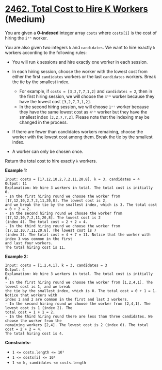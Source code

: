# [2462. Total Cost to Hire K Workers][link] (Medium)

[link]: https://leetcode.com/problems/total-cost-to-hire-k-workers/

You are given a **0-indexed** integer array `costs` where `costs[i]` is the cost of hiring the `iᵗʰ`
worker.

You are also given two integers `k` and `candidates`. We want to hire exactly `k` workers according
to the following rules:

- You will run `k` sessions and hire exactly one worker in each session.
- In each hiring session, choose the worker with the lowest cost from either the first `candidates`
workers or the last `candidates` workers. Break the tie by the smallest index.

  - For example, if `costs = [3,2,7,7,1,2]` and `candidates = 2`, then in the first hiring session,
we will choose the `4ᵗʰ` worker because they have the lowest cost `[3,2,7,7,1,2]`.
  - In the second hiring session, we will choose `1ˢᵗ` worker because they have the same lowest cost
as `4ᵗʰ` worker but they have the smallest index `[3,2,7,7,2]`. Please note that the indexing may be
changed in the process.
- If there are fewer than candidates workers remaining, choose the worker with the lowest cost among
them. Break the tie by the smallest index.
- A worker can only be chosen once.

Return the total cost to hire exactly  `k` workers.

**Example 1:**

```
Input: costs = [17,12,10,2,7,2,11,20,8], k = 3, candidates = 4
Output: 11
Explanation: We hire 3 workers in total. The total cost is initially 0.
- In the first hiring round we choose the worker from [17,12,10,2,7,2,11,20,8]. The lowest cost is 2,
and we break the tie by the smallest index, which is 3. The total cost = 0 + 2 = 2.
- In the second hiring round we choose the worker from [17,12,10,7,2,11,20,8]. The lowest cost is 2
(index 4). The total cost = 2 + 2 = 4.
- In the third hiring round we choose the worker from [17,12,10,7,11,20,8]. The lowest cost is 7
(index 3). The total cost = 4 + 7 = 11. Notice that the worker with index 3 was common in the first
and last four workers.
The total hiring cost is 11.
```

**Example 2:**

```
Input: costs = [1,2,4,1], k = 3, candidates = 3
Output: 4
Explanation: We hire 3 workers in total. The total cost is initially 0.
- In the first hiring round we choose the worker from [1,2,4,1]. The lowest cost is 1, and we break
the tie by the smallest index, which is 0. The total cost = 0 + 1 = 1. Notice that workers with
index 1 and 2 are common in the first and last 3 workers.
- In the second hiring round we choose the worker from [2,4,1]. The lowest cost is 1 (index 2). The
total cost = 1 + 1 = 2.
- In the third hiring round there are less than three candidates. We choose the worker from the
remaining workers [2,4]. The lowest cost is 2 (index 0). The total cost = 2 + 2 = 4.
The total hiring cost is 4.
```

**Constraints:**

- `1 <= costs.length <= 10⁵ `
- `1 <= costs[i] <= 10⁵`
- `1 <= k, candidates <= costs.length`
